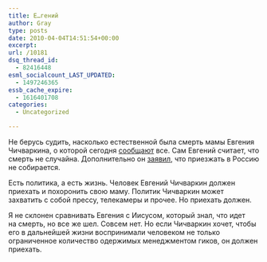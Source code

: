 ```yaml
---
title: Е…гений
author: Gray
type: posts
date: 2010-04-04T14:51:54+00:00
excerpt:
url: /10181
dsq_thread_id:
  - 82416448
esml_socialcount_LAST_UPDATED:
  - 1497246365
essb_cache_expire:
  - 1616401708
categories:
  - Uncategorized

---
```








Не&nbsp;берусь судить, насколько естественной была смерть мамы Евгения Чичваркина, о&nbsp;которой сегодня <a href="http://www.gazeta.ru/news/lastnews/2010/04/04/n_1478630.shtml" target="_blank">сообщают</a> все. Сам Евгений считает, что смерть не&nbsp;случайна. Дополнительно он&nbsp;<a href="http://www.gazeta.ru/news/lenta/2010/04/04/n_1478737.shtml" target="_blank">заявил</a>, что приезжать в&nbsp;Россию не&nbsp;собирается.

Есть политика, а&nbsp;есть жизнь. Человек Евгений Чичваркин должен приехать и&nbsp;похоронить свою маму. Политик Чичваркин может захватить с&nbsp;собой прессу, телекамеры и&nbsp;прочее. Но&nbsp;приехать должен.

Я&nbsp;не&nbsp;склонен сравнивать Евгения с&nbsp;Иисусом, который знал, что идет на&nbsp;смерть, но&nbsp;все&nbsp;же шел. Совсем нет. Но&nbsp;если Чичваркин хочет, чтобы его в&nbsp;дальнейшей жизни воспринимали человеком не&nbsp;только ограниченное количество одержимых менеджментом гиков, он&nbsp;должен приехать.